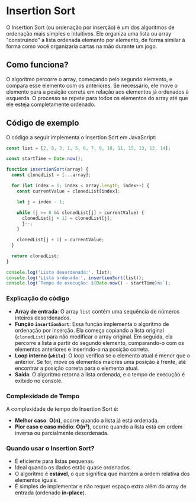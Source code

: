 # Insertion Sort

O Insertion Sort (ou ordenação por inserção) é um dos algoritmos de ordenação mais simples e intuitivos. Ele organiza uma lista ou array "construindo" a lista ordenada elemento por elemento, de forma similar à forma como você organizaria cartas na mão durante um jogo.

## Como funciona?

O algoritmo percorre o array, começando pelo segundo elemento, e compara esse elemento com os anteriores. Se necessário, ele move o elemento para a posição correta em relação aos elementos já ordenados à esquerda. O processo se repete para todos os elementos do array até que ele esteja completamente ordenado.

## Código de exemplo

O código a seguir implementa o Insertion Sort em JavaScript:

```javascript
const list = [2, 8, 3, 1, 5, 6, 7, 9, 10, 11, 15, 13, 12, 14];

const startTime = Date.now();

function insertionSort(array) {
  const clonedList = [...array];

  for (let index = 1; index < array.length; index++) {
    const currentValue = clonedList[index];

    let j = index - 1;

    while (j >= 0 && clonedList[j] > currentValue) {
      clonedList[j + 1] = clonedList[j];
      j--;
    }

    clonedList[j + 1] = currentValue;
  }

  return clonedList;
}

console.log('Lista desordenada:', list);
console.log('Lista ordenada:', insertionSort(list));
console.log(`Tempo de execução: ${Date.now() - startTime}ms`);
```

### Explicação do código

- **Array de entrada**: O array `list` contém uma sequência de números inteiros desordenados.
- **Função `insertionSort`**: Essa função implementa o algoritmo de ordenação por inserção. Ela começa copiando a lista original (`clonedList`) para não modificar o array original. Em seguida, ela percorre a lista a partir do segundo elemento, comparando-o com os elementos anteriores e inserindo-o na posição correta.
- **Loop interno (`while`)**: O loop verifica se o elemento atual é menor que o anterior. Se for, move os elementos maiores uma posição à frente, até encontrar a posição correta para o elemento atual.
- **Saída**: O algoritmo retorna a lista ordenada, e o tempo de execução é exibido no console.

### Complexidade de Tempo

A complexidade de tempo do Insertion Sort é:

- **Melhor caso**: **O(n)**, ocorre quando a lista já está ordenada.
- **Pior caso e caso médio**: **O(n²)**, ocorre quando a lista está em ordem inversa ou parcialmente desordenada.

### Quando usar o Insertion Sort?

- É eficiente para listas pequenas.
- Ideal quando os dados estão quase ordenados.
- O algoritmo é **estável**, o que significa que mantém a ordem relativa dos elementos iguais.
- É simples de implementar e não requer espaço extra além do array de entrada (ordenado **in-place**).
